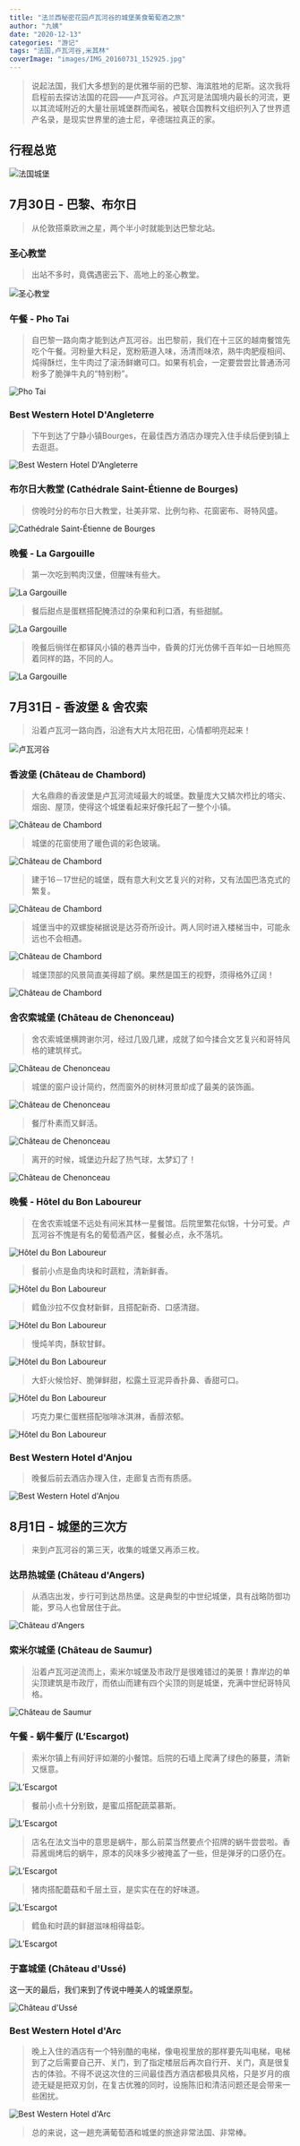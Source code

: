 ```yaml
---
title: "法兰西秘密花园卢瓦河谷的城堡美食葡萄酒之旅"
author: "九姨"
date: "2020-12-13"
categories: "游记"
tags: "法国,卢瓦河谷,米其林"
coverImage: "images/IMG_20160731_152925.jpg"
---
```


>说起法国，我们大多想到的是优雅华丽的巴黎、海滨胜地的尼斯。这次我将启程前去探访法国的花园——卢瓦河谷。卢瓦河是法国境内最长的河流，更以其流域附近的大量壮丽城堡群而闻名，被联合国教科文组织列入了世界遗产名录，是现实世界里的迪士尼，辛德瑞拉真正的家。

## 行程总览

![法国城堡](images/loirevalley.jpg)

## 7月30日 - 巴黎、布尔日

>从伦敦搭乘欧洲之星，两个半小时就能到达巴黎北站。

### 圣心教堂

>出站不多时，竟偶遇密云下、高地上的圣心教堂。

![圣心教堂](images/IMG_20160730_114020-e1521058477228.jpg)

### 午餐 - Pho Tai

>自巴黎一路向南才能到达卢瓦河谷。出巴黎前，我们在十三区的越南餐馆先吃个午餐。河粉量大料足，宽粉筋道入味，汤清而味浓，熟牛肉肥瘦相间、炖得酥烂，生牛肉过了滚汤鲜嫩可口。如果有机会，一定要尝尝比普通汤河粉多了脆弹牛丸的“特别粉”。

![Pho Tai](images/IMG_20160730_130040.jpg)

### Best Western Hotel D'Angleterre

>下午到达了宁静小镇Bourges，在最佳西方酒店办理完入住手续后便到镇上去逛逛。

![Best Western Hotel D'Angleterre](images/IMG_20160730_160231.jpg)

### 布尔日大教堂 (Cathédrale Saint-Étienne de Bourges)

>傍晚时分的布尔日大教堂，壮美非常、比例匀称、花窗密布、哥特风盛。

![Cathédrale Saint-Étienne de Bourges](images/IMG_20160730_200742.jpg)

### 晚餐 - La Gargouille

>第一次吃到鸭肉汉堡，但腥味有些大。

![La Gargouille](images/IMG_20160730_184607.jpg)

>餐后甜点是蛋糕搭配腌渍过的杂果和利口酒，有些甜腻。

![La Gargouille](images/IMG_20160730_193413.jpg)

>晚餐后徜徉在都铎风小镇的巷弄当中，昏黄的灯光仿佛千百年如一日地照亮着同样的路，不同的人。

![La Gargouille](images/IMG_20160730_203345.jpg)

## 7月31日 - 香波堡 & 舍农索

>沿着卢瓦河一路向西，沿途有大片太阳花田，心情都明亮起来！

![卢瓦河谷](images/IMG_20160731_092915.jpg)

### 香波堡 (Château de Chambord)

>大名鼎鼎的香波堡是卢瓦河流域最大的城堡。数量庞大又鳞次栉比的塔尖、烟囱、屋顶，使得这个城堡看起来好像托起了一整个小镇。

![Château de Chambord](images/IMG_20160731_160509.jpg)

>城堡的花窗使用了暖色调的彩色玻璃。

![Château de Chambord](images/IMG_20160731_145936.jpg)

>建于16－17世纪的城堡，既有意大利文艺复兴的对称，又有法国巴洛克式的繁复。

![Château de Chambord](images/IMG_20160731_150748.jpg)

>城堡当中的双螺旋梯据说是达芬奇所设计。两人同时进入楼梯当中，可能永远也不会相遇。

![Château de Chambord](images/IMG_20160731_153908.jpg)

>城堡顶部的风景简直美得超了纲。果然是国王的视野，须得格外辽阔！

![Château de Chambord](images/IMG_20160731_152925.jpg)

### 舍农索城堡 (Château de Chenonceau)

>舍农索城堡横跨谢尔河，经过几毁几建，成就了如今揉合文艺复兴和哥特风格的建筑样式。

![Château de Chenonceau](images/IMG_20160731_190835.jpg)

>城堡的窗户设计简约，然而窗外的树林河景却成了最美的装饰画。

![Château de Chenonceau](images/IMG_20160731_180459.jpg)

>餐厅朴素而又鲜活。

![Château de Chenonceau](images/IMG_20160731_183358.jpg)

>离开的时候，城堡边升起了热气球，太梦幻了！

![Château de Chenonceau](images/IMG_20160731_191730.jpg)

### 晚餐 - Hôtel du Bon Laboureur

>在舍农索城堡不远处有间米其林一星餐馆。后院里繁花似锦，十分可爱。卢瓦河谷不愧是有名的葡萄酒产区，餐餐必点，永不落坑。

![Hôtel du Bon Laboureur](images/IMG_20160731_195250-e1521060264263.jpg)

>餐前小点是鱼肉块和时蔬粒，清新鲜香。

![Hôtel du Bon Laboureur](images/fishy-starter-with-vegetables.jpg)

>鳕鱼沙拉不仅食材新鲜，且搭配新奇、口感清甜。

![Hôtel du Bon Laboureur](images/IMG_20160731_200336.jpg)

>慢炖羊肉，酥软甘鲜。

![Hôtel du Bon Laboureur](images/slow-cooked-lamb.jpg)

>大虾火候恰好、脆弹鲜甜，松露土豆泥异香扑鼻、香甜可口。

![Hôtel du Bon Laboureur](images/prawns-with-truffle-sprinkled-e1521062193322.jpg)

>巧克力果仁蛋糕搭配咖啡冰淇淋，香醇浓郁。

![Hôtel du Bon Laboureur](images/IMG_20160731_205326.jpg)

### Best Western Hotel d'Anjou

>晚餐后前去酒店办理入住，走廊复古而有质感。

![Best Western Hotel d'Anjou](images/IMG_20160801_085126-e1521060281759.jpg)

## 8月1日 - 城堡的三次方

>来到卢瓦河谷的第三天，收集的城堡又再添三枚。

### 达昂热城堡 (Château d'Angers)

>从酒店出发，步行可到达昂热堡。这是典型的中世纪城堡，具有战略防御功能，罗马人也曾居住于此。

![Château d'Angers](images/IMG_20160801_092048.jpg)

### 索米尔城堡 (Château de Saumur)

>沿着卢瓦河逆流而上，索米尔城堡及市政厅是很难错过的美景！靠岸边的单尖顶建筑是市政厅，而依山而建有四个尖顶的则是城堡，充满中世纪哥特风格。

![Château de Saumur](images/IMG_20160801_135810.jpg)

### 午餐 - 蜗牛餐厅 (L’Escargot)

>索米尔镇上有间好评如潮的小餐馆。后院的石墙上爬满了绿色的藤蔓，清新又惬意。

![L’Escargot](images/IMG_20160801_131631-e1521060420860.jpg)

>餐前小点十分别致，是蜜瓜搭配蔬菜慕斯。

![L’Escargot](images/IMG_20160801_115750-e1521755121332.jpg)

>店名在法文当中的意思是蜗牛，那么前菜当然要点个招牌的蜗牛尝尝啦。香蒜酱焗烤后的蜗牛，原本的风味多少被掩盖了一些，但是弹牙的口感仍在。

![L’Escargot](images/IMG_20160801_120812.jpg)

>猪肉搭配蘑菇和千层土豆，是实实在在的好味道。

![L’Escargot](images/IMG_20160801_123803.jpg)

>鳕鱼和时蔬的鲜甜滋味相得益彰。

![L’Escargot](images/cod.jpg)

### 于塞城堡 (Château d'Ussé)

这一天的最后，我们来到了传说中睡美人的城堡原型。

![Château d'Ussé](images/IMG_20160801_160255.jpg)

### Best Western Hotel d'Arc

>晚上入住的酒店有一个特别酷的电梯，像电视里放的那样要先叫电梯，电梯到了之后需要自己开、关门，到了指定楼层后再次自行开、关门，真是很复古的体验。不得不说这次住的三间最佳西方酒店都极具风格，只是岁月的痕迹无疑是把双刃剑，在复古优雅的同时，设施陈旧和清洁问题还是会带来一些困扰。

![Best Western Hotel d'Arc](images/IMG_20160802_072817-e1521060444399.jpg)

>总的来说，这一趟充满葡萄酒和城堡的旅途非常法国、非常棒。
